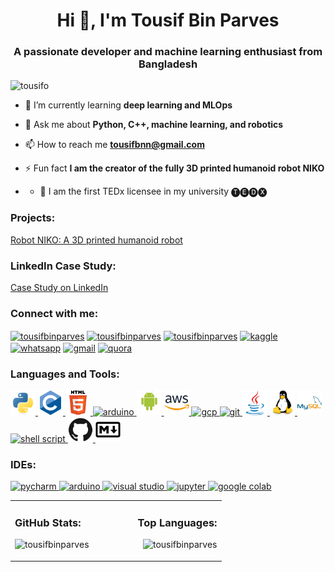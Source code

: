 <h1 align="center">Hi 👋, I'm Tousif Bin Parves</h1>
<h3 align="center">A passionate developer and machine learning enthusiast from Bangladesh</h3>

<p align="left"> <img src="https://komarev.com/ghpvc/?username=tousifo&label=Profile%20views&color=0e75b6&style=flat" alt="tousifo" /> </p>

- 🌱 I’m currently learning **deep learning and MLOps**

- 💬 Ask me about **Python, C++, machine learning, and robotics**

- 📫 How to reach me **tousifbnn@gmail.com**

- ⚡ Fun fact **I am the creator of the fully 3D printed humanoid robot NIKO**
  
- - 🎤 I am the first TEDx licensee in my university 🅣🅔🅓🅧

<h3 align="left">Projects:</h3>
<p align="left">
<a href="https://github.com/tousifo/robot-niko" target="_blank">Robot NIKO: A 3D printed humanoid robot</a>
</p>

<h3 align="left">LinkedIn Case Study:</h3>
<p align="left">
<a href="https://www.linkedin.com/pulse/journey-mango-business-freshbasket-tousif-bin-parves-aipic/?trackingId=bVCCMzKeTry8zZwKuX7AhA%3D%3D" target="_blank">Case Study on LinkedIn</a>
</p>

<h3 align="left">Connect with me:</h3>
<p align="left">
<a href="https://linkedin.com/in/tousifo" target="blank"><img align="center" src="https://img.icons8.com/fluency/48/000000/linkedin.png" alt="tousifbinparves" height="30" width="30" /></a>
<a href="https://fb.com/tousifo" target="blank"><img align="center" src="https://img.icons8.com/fluency/48/000000/facebook.png" alt="tousifbinparves" height="30" width="30" /></a>
<a href="https://instagram.com/tousifo" target="blank"><img align="center" src="https://img.icons8.com/fluency/48/000000/instagram-new.png" alt="tousifbinparves" height="30" width="30" /></a>
<a href="https://kaggle.com/tousifbnn" target="blank"><img align="center" src="https://img.icons8.com/fluency/48/000000/kaggle.png" alt="kaggle" height="30" width="30" /></a>
<a href="https://api.whatsapp.com/send?phone=+8801620962987" target="blank"><img align="center" src="https://img.icons8.com/fluency/48/000000/whatsapp.png" alt="whatsapp" height="30" width="30" /></a>
<a href="mailto:tousifbnn@gmail.com" target="blank"><img align="center" src="https://img.icons8.com/fluency/48/000000/gmail.png" alt="gmail" height="30" width="30" /></a>
<a href="https://bn.quora.com/profile/Tousif-Bin-Parves" target="blank"><img align="center" src="https://img.icons8.com/fluency/48/000000/quora.png" alt="quora" height="30" width="30" /></a>
</p>

<h3 align="left">Languages and Tools:</h3>
<p align="left">
<a href="https://www.python.org" target="_blank"> <img src="https://raw.githubusercontent.com/devicons/devicon/master/icons/python/python-original.svg" alt="python" width="40" height="40"/> </a> 
<a href="https://www.cprogramming.com/" target="_blank"> <img src="https://raw.githubusercontent.com/devicons/devicon/master/icons/c/c-original.svg" alt="c" width="40" height="40"/> </a> 
<a href="https://www.w3.org/html/" target="_blank"> <img src="https://raw.githubusercontent.com/devicons/devicon/master/icons/html5/html5-original-wordmark.svg" alt="html5" width="40" height="40"/> </a> 
<a href="https://www.arduino.cc/" target="_blank"> <img src="https://cdn.worldvectorlogo.com/logos/arduino-1.svg" alt="arduino" width="40" height="40"/> </a> 
<a href="https://developer.android.com" target="_blank"> <img src="https://raw.githubusercontent.com/devicons/devicon/master/icons/android/android-original-wordmark.svg" alt="android" width="40" height="40"/> </a> 
<a href="https://aws.amazon.com" target="_blank"> <img src="https://raw.githubusercontent.com/devicons/devicon/master/icons/amazonwebservices/amazonwebservices-original-wordmark.svg" alt="aws" width="40" height="40"/> </a> 
<a href="https://cloud.google.com" target="_blank"> <img src="https://www.vectorlogo.zone/logos/google_cloud/google_cloud-icon.svg" alt="gcp" width="40" height="40"/> </a> 
<a href="https://git-scm.com/" target="_blank"> <img src="https://www.vectorlogo.zone/logos/git-scm/git-scm-icon.svg" alt="git" width="40" height="40"/> </a> 
<a href="https://www.java.com" target="_blank"> <img src="https://raw.githubusercontent.com/devicons/devicon/master/icons/java/java-original.svg" alt="java" width="40" height="40"/> </a> 
<a href="https://www.linux.org/" target="_blank"> <img src="https://raw.githubusercontent.com/devicons/devicon/master/icons/linux/linux-original.svg" alt="linux" width="40" height="40"/> </a> 
<a href="https://www.mysql.com/" target="_blank"> <img src="https://raw.githubusercontent.com/devicons/devicon/master/icons/mysql/mysql-original-wordmark.svg" alt="mysql" width="40" height="40"/> </a> 
<a href="https://www.shellscript.sh/" target="_blank"> <img src="https://www.vectorlogo.zone/logos/gnu_bash/gnu_bash-icon.svg" alt="shell script" width="40" height="40"/> </a>
<a href="https://github.com/" target="_blank"> <img src="https://raw.githubusercontent.com/devicons/devicon/master/icons/github/github-original.svg" alt="github" width="40" height="40"/> </a>
<a href="https://www.markdownguide.org/" target="_blank"> <img src="https://raw.githubusercontent.com/devicons/devicon/master/icons/markdown/markdown-original.svg" alt="markdown" width="40" height="40"/> </a>
</p>

<h3 align="left">IDEs:</h3>
<p align="left">
<a href="https://www.jetbrains.com/pycharm/" target="_blank"> <img src="https://resources.jetbrains.com/storage/products/company/brand/logos/PyCharm_icon.png" alt="pycharm" width="40" height="40"/> </a>
<a href="https://www.arduino.cc/en/software" target="_blank"> <img src="https://cdn.worldvectorlogo.com/logos/arduino-1.svg" alt="arduino" width="40" height="40"/> </a>
<a href="https://visualstudio.microsoft.com/" target="_blank"> <img src="https://upload.wikimedia.org/wikipedia/commons/5/59/Visual_Studio_Icon_2022.svg" alt="visual studio" width="40" height="40"/> </a>
<a href="https://jupyter.org/" target="_blank"> <img src="https://upload.wikimedia.org/wikipedia/commons/thumb/3/38/Jupyter_logo.svg/512px-Jupyter_logo.svg.png" alt="jupyter" width="40" height="40"/> </a>
<a href="https://colab.research.google.com/" target="_blank"> <img src="https://upload.wikimedia.org/wikipedia/commons/thumb/d/d0/Google_Colaboratory_SVG_Logo.svg/512px-Google_Colaboratory_SVG_Logo.svg.png" alt="google colab" width="40" height="40"/> </a>
</p>

<table>
  <tr>
    <td align="left">
      <h3>GitHub Stats:</h3>
      <p>
        <img src="https://github-readme-stats.vercel.app/api?username=tousifo&show_icons=true&locale=en" alt="tousifbinparves" />
      </p>
    </td>
    <td style="width: 50px;"></td>
    <td align="right">
      <h3>Top Languages:</h3>
      <p>
        <img src="https://github-readme-stats.vercel.app/api/top-langs?username=tousifo&show_icons=true&locale=en&layout=compact" alt="tousifbinparves" />
      </p>
    </td>
  </tr>
</table>

